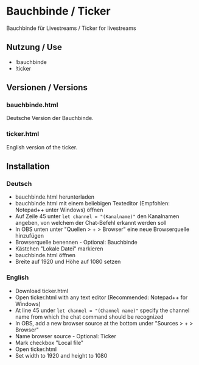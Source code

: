 # Bauchbinde / Ticker
Bauchbinde für Livestreams / Ticker for livestreams

## Nutzung / Use
* !bauchbinde
* !ticker

## Versionen / Versions
### bauchbinde.html
Deutsche Version der Bauchbinde.

### ticker.html
English version of the ticker.

## Installation
### Deutsch
* bauchbinde.html herunterladen
* bauchbinde.html mit einem beliebigen Texteditor (Empfohlen: Notepad++ unter Windows) öffnen
* Auf Zeile 45 unter `let channel = "(Kanalname)"` den Kanalnamen angeben, von welchem der Chat-Befehl erkannt werden soll
* In OBS unten unter "Quellen > + > Browser" eine neue Browserquelle hinzufügen
* Browserquelle benennen - Optional: Bauchbinde
* Kästchen "Lokale Datei" markieren
* bauchbinde.html öffnen
* Breite auf 1920 und Höhe auf 1080 setzen

### English
* Download ticker.html
* Open ticker.html with any text editor (Recommended: Notepad++ for Windows)
* At line 45 under `let channel = "(Channel name)"` specify the channel name from which the chat command should be recognized
* In OBS, add a new browser source at the bottom under "Sources > + > Browser"
* Name browser source - Optional: Ticker
* Mark checkbox "Local file"
* Open ticker.html
* Set width to 1920 and height to 1080
